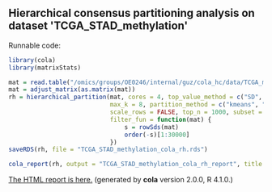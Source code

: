 
## Hierarchical consensus partitioning analysis on dataset 'TCGA_STAD_methylation'

Runnable code:

```r
library(cola)
library(matrixStats)

mat = read.table("/omics/groups/OE0246/internal/guz/cola_hc/data/TCGA_methylation/data/TCGA.STAD.sampleMap__HumanMethylation450.gz", header = TRUE, row.names = 1)
mat = adjust_matrix(as.matrix(mat))
rh = hierarchical_partition(mat, cores = 4, top_value_method = c("SD", "ATC"),
                            max_k = 8, partition_method = c("kmeans", "skmeans"),
                            scale_rows = FALSE, top_n = 1000, subset = 500, group_diff = 0.25, min_n_signatures = 1000,
                            filter_fun = function(mat) {
                                s = rowSds(mat)
                                order(-s)[1:30000]
                            })
saveRDS(rh, file = "TCGA_STAD_methylation_cola_rh.rds")

cola_report(rh, output = "TCGA_STAD_methylation_cola_rh_report", title = "cola Report for Hierarchical Partitioning - 'TCGA_STAD_methylation'")
```

[The HTML report is here.](https://cola-rh.github.io/TCGA_STAD_methylation/TCGA_STAD_methylation_cola_rh_report/cola_hc.html) (generated by __cola__ version 2.0.0, R 4.1.0.)

